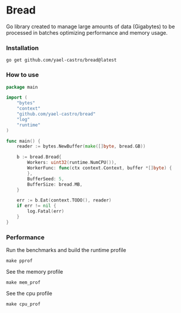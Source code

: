 # Bread
Go library created to manage large amounts of data (Gigabytes) to be processed in batches optimizing performance and memory usage.
### Installation
```shell
go get github.com/yael-castro/bread@latest
```
### How to use
```go
package main

import (
    "bytes"
    "context"
    "github.com/yael-castro/bread"
    "log"
    "runtime"
)

func main() {
    reader := bytes.NewBuffer(make([]byte, bread.GB))

    b := bread.Bread{
        Workers: uint32(runtime.NumCPU()),
        WorkerFunc: func(ctx context.Context, buffer *[]byte) {
        },
        BufferSeed: 5,
        BufferSize: bread.MB,
    }

    err := b.Eat(context.TODO(), reader)
    if err != nil {
        log.Fatal(err)
    }
}
```
### Performance
Run the benchmarks and build the runtime profile
```shell
make pprof
```
See the memory profile
```shell
make mem_prof
```
See the cpu profile
```shell
make cpu_prof
```